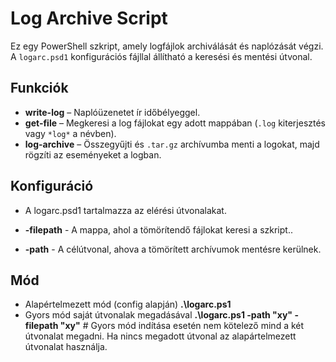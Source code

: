 # Log Archive Script

Ez egy PowerShell szkript, amely logfájlok archiválását és naplózását végzi.  
A `logarc.psd1` konfigurációs fájllal állítható a keresési és mentési útvonal.

## Funkciók

- **write-log** – Naplóüzenetet ír időbélyeggel.  
- **get-file** – Megkeresi a log fájlokat egy adott mappában (`.log` kiterjesztés vagy `*log*` a névben).  
- **log-archive** – Összegyűjti és `.tar.gz` archívumba menti a logokat, majd rögzíti az eseményeket a logban.  

## Konfiguráció
 - A logarc.psd1 tartalmazza az elérési útvonalakat.
 
- **-filepath** - A mappa, ahol a tömörítendő fájlokat keresi a szkript..
- **-path** - A célútvonal, ahova a tömörített archívumok mentésre kerülnek.
## Mód
 - Alapértelmezett mód (config alapján) **.\logarc.ps1**
 - Gyors mód saját útvonalak megadásával **.\logarc.ps1 -path "xy" -filepath "xy"** # Gyors mód indítása esetén nem kötelező mind a két útvonalat megadni. Ha nincs megadott útvonal az alapártelmezett útvonalat használja.

